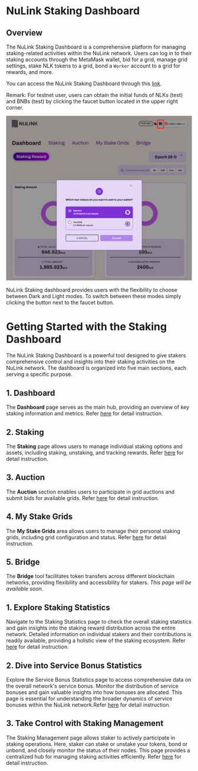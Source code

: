 # NuLink Staking Dashboard

## Overview

The NuLink Staking Dashboard is a comprehensive platform for managing staking-related activities within the NuLink network. Users can log in to their staking accounts through the MetaMask wallet, bid for a grid, manage grid settings, stake NLK tokens to a grid, bond a `Worker` account to a grid for rewards, and more.

You can access the NuLink Staking Dashboard through this [link](https://dashboard.testnet.nulink.org).


Remark: For testnet user, users can obtain the initial funds of NLKs (test) and BNBs (test) by clicking the faucet button located in the upper right corner.

![Faucet](../../miscellaneous/img/dashboard/faucet.png)  

NuLink Staking dashboard provides users with the flexibility to choose between Dark and Light modes. To switch between these modes simply clicking the button next to the faucet button.

# Getting Started with the Staking Dashboard

The NuLink Staking Dashboard is a powerful tool designed to give stakers comprehensive control and insights into their staking activities on the NuLink network. The dashboard is organized into five main sections, each serving a specific purpose.

## 1. Dashboard

The **Dashboard** page serves as the main hub, providing an overview of key staking information and metrics. Refer [here](./staking_reward.md) for detail instruction.

## 2. Staking

The **Staking** page allows users to manage individual staking options and assets, including staking, unstaking, and tracking rewards. Refer [here](./staking.md) for detail instruction.

## 3. Auction

The **Auction** section enables users to participate in grid auctions and submit bids for available grids. Refer [here](./auction.md) for detail instruction.

## 4. My Stake Grids

The **My Stake Grids** area allows users to manage their personal staking grids, including grid configuration and status. Refer [here](./grid.md) for detail instruction.

## 5. Bridge

The **Bridge** tool facilitates token transfers across different blockchain networks, providing flexibility and accessibility for stakers. *This page will be available soon.*








## 1. Explore Staking Statistics

Navigate to the Staking Statistics page to check the overall staking statistics and gain insights into the staking reward distribution across the entire network. Detailed information on individual stakers and their contributions is readily available, providing a holistic view of the staking ecosystem. Refer [here](./staking_reward.md) for detail instruction.

## 2. Dive into Service Bonus Statistics

Explore the Service Bonus Statistics page to access comprehensive data on the overall network's service bonus. Monitor the distribution of service bonuses and gain valuable insights into how bonuses are allocated. This page is essential for understanding the broader dynamics of service bonuses within the NuLink network.Refer [here](./service_bonus.md) for detail instruction.

## 3. Take Control with Staking Management

The Staking Management page allows staker to actively participate in staking operations. Here, staker can stake or unstake your tokens, bond or unbond, and closely monitor the status of their nodes. This page provides a centralized hub for managing staking activities efficiently. Refer [here](./staking.md) for detail instruction.



